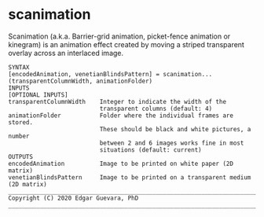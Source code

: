 # scanimation
Scanimation (a.k.a. Barrier-grid animation, picket-fence animation or
kinegram) is an animation effect created by moving a striped transparent
overlay across an interlaced image.

```
SYNTAX
[encodedAnimation, venetianBlindsPattern] = scanimation...
(transparentColumnWidth, animationFolder)
INPUTS
[OPTIONAL INPUTS]
transparentColumnWidth    Integer to indicate the width of the
                          transparent columns (default: 4)
animationFolder           Folder where the individual frames are stored.
                          These should be black and white pictures, a number 
                          between 2 and 6 images works fine in most 
                          situations (default: current)
OUTPUTS
encodedAnimation          Image to be printed on white paper (2D matrix)
venetianBlindsPattern     Image to be printed on a transparent medium (2D matrix)
______________________________________________________________________________
Copyright (C) 2020 Edgar Guevara, PhD
______________________________________________________________________________
```
